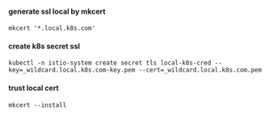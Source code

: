 #### generate ssl local by mkcert
```
mkcert '*.local.k8s.com'
```
#### create k8s secret ssl
```
kubectl -n istio-system create secret tls local-k8s-cred --key=_wildcard.local.k8s.com-key.pem --cert=_wildcard.local.k8s.com.pem
```
#### trust local cert
```
mkcert --install
```